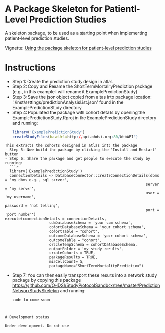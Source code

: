 A Package Skeleton for Patientl-Level Prediction Studies
========================================================

A skeleton package, to be used as a starting point when implementing patient-level prediction studies.

Vignette: [Using the package skeleton for patient-level prediction studies](https://raw.githubusercontent.com/OHDSI/StudyProtocolSandbox/master/ShortTermMortalityPrediction/inst/doc/UsingSkeletonPackage.pdf)

Instructions 
===================

- Step 1: Create the prediction study design in atlas
- Step 2: Copy and Rename the ShortTermMortalityPrediction package (e.g., in this example I will rename it ExamplePredictionStudy)
- Step 3: Save the json object copied from altas into package location: './inst/settings/predictionAnalysisList.json' found in the ExamplePredictionStudy directory
- Step 4: Populated the package with cohort details by opening the ExamplePredictionStudy.Rproj in the ExamplePredictionStudy directory and running:
  ```r
  library('ExamplePredictionStudy')
  createStudyFiles(baseUrl=http://api.ohdsi.org:80/WebAPI")
```
This extracts the cohorts designed in atlas into the package 
- Step 5: Now build the package by clicking the 'Install and Restart' button
- Step 6: Share the package and get people to execute the study by running:
  ```r
  library('ExamplePredictionStudy')
  connectionDetails <- DatabaseConnector::createConnectionDetails(dbms = 'my dbms e.g., sql server',
                                                                server = 'my server',
                                                                user = 'my username',
                                                                password = 'not telling',
                                                                port = 'port number')
execute(connectionDetails = connectionDetails,
                    cdmDatabaseSchema = 'your cdm schema',
                    cohortDatabaseSchema = 'your cohort schema',
                    cohortTable = "cohort",
                    outcomeDatabaseSchema = 'your cohort schema',
                    outcomeTable = "cohort",
                    oracleTempSchema = cohortDatabaseSchema,
                    outputFolder = 'my study results',
                    createCohorts = TRUE,
                    packageResults = TRUE,
                    minCellCount= 5,
                    packageName="ShortTermMortalityPrediction")
```
- Step 7: You can then easily transport these results into a network study package by copying this package https://github.com/OHDSI/StudyProtocolSandbox/tree/master/PredictionNetworkStudySkeleton and running:
  ```r
  code to come soon
```


# Development status

Under development. Do not use
